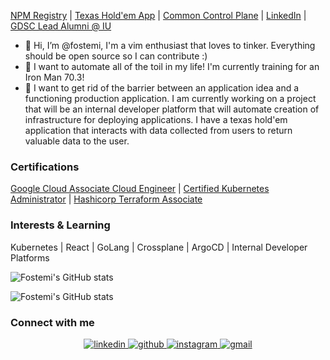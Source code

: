 [NPM Registry](https://www.npmjs.com/~fostemi) | [Texas Hold'em App](https://github.com/Ape-Dreams/card-dead) | [Common Control Plane]() | [LinkedIn](https://www.linkedin.com/in/michael-foster-644892182/) | [GDSC Lead Alumni @ IU](https://gdsc.community.dev/indiana-university/)
- 👋 Hi, I’m @fostemi, I'm a vim enthusiast that loves to tinker. Everything should be open source so I can contribute :)
- 👀 I want to automate all of the toil in my life! I'm currently training for an Iron Man 70.3!
- 🌱 I want to get rid of the barrier between an application idea and a functioning production application. I am currently working on a project that will be an internal developer platform that will automate creation of infrastructure for deploying applications. I have a texas hold'em application that interacts with data collected from users to return valuable data to the user.

### Certifications
[Google Cloud Associate Cloud Engineer](https://www.credential.net/bf9d58e2-cf7f-4946-b778-759f5f167e59?key=fa703b41c76d275402f81903506c1d999d11e717474fda204af5bd7d5a60cbd1) | [Certified Kubernetes Administrator](https://ti-user-certificates.s3.amazonaws.com/e0df7fbf-a057-42af-8a1f-590912be5460/8ef0ef3a-ffc6-43cb-9324-93d4dd97b0e0-michael-foster-e899d310-a533-4367-a51c-d074c3a9e81a-certificate.pdf) | [Hashicorp Terraform Associate](https://www.credly.com/badges/a9c521fa-f45f-42b2-a018-a7cc300aece7/linked_in_profile)

### Interests & Learning
Kubernetes | React | GoLang | Crossplane | ArgoCD | Internal Developer Platforms

![Fostemi's GitHub stats](https://github-readme-stats.vercel.app/api?username=fostemi&theme=nightowl&show_icons=true)

![Fostemi's GitHub stats](https://github-readme-stats.vercel.app/api?username=fosterm-mw&theme=nightowl&show_icons=true)

### Connect with me  
<div align="center">
<a href="https://www.linkedin.com/in/michael-foster-644892182/" target="_blank">
<img src=https://img.shields.io/badge/linkedin-%231E77B5.svg?&style=for-the-badge&logo=linkedin&logoColor=white alt=linkedin style="margin-bottom: 5px;" />
</a>  
<a href="https://github.com/fostemi" target="_blank">
<img src=https://img.shields.io/badge/github-%2324292e.svg?&style=for-the-badge&logo=github&logoColor=white alt=github style="margin-bottom: 5px;" />
</a>
<a href="https://instagram.com/mi_foster17" target="_blank">
<img src=https://img.shields.io/badge/Instagram-E4405F?style=for-the-badge&logo=instagram&logoColor=white alt=instagram style="margin-bottom: 5px;" />
</a>
<a href="mifoster1723@gmail.com" target="_blank">
<img src=https://img.shields.io/badge/Gmail-D14836?style=for-the-badge&logo=gmail&logoColor=white alt=gmail style="margin-bottom: 5px;" />
</a>
</div> 
